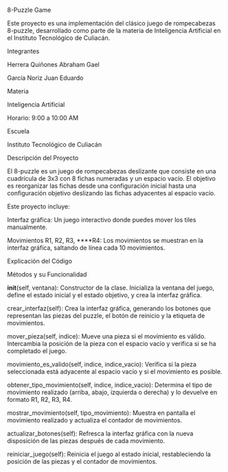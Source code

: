 8-Puzzle Game

Este proyecto es una implementación del clásico juego de rompecabezas 8-puzzle, desarrollado como parte de la materia de Inteligencia Artificial en el Instituto Tecnológico de Culiacán.

Integrantes

Herrera Quiñones Abraham Gael

García Noriz Juan Eduardo

Materia

Inteligencia Artificial

Horario: 9:00 a 10:00 AM

Escuela

Instituto Tecnológico de Culiacán

Descripción del Proyecto

El 8-puzzle es un juego de rompecabezas deslizante que consiste en una cuadrícula de 3x3 con 8 fichas numeradas y un espacio vacío. El objetivo es reorganizar las fichas desde una configuración inicial hasta una configuración objetivo deslizando las fichas adyacentes al espacio vacío.

Este proyecto incluye:

Interfaz gráfica: Un juego interactivo donde puedes mover los tiles manualmente.

Movimientos R1, R2, R3, ****R4: Los movimientos se muestran en la interfaz gráfica, saltando de línea cada 10 movimientos.

Explicación del Código

Métodos y su Funcionalidad

__init__(self, ventana): Constructor de la clase. Inicializa la ventana del juego, define el estado inicial y el estado objetivo, y crea la interfaz gráfica.

crear_interfaz(self): Crea la interfaz gráfica, generando los botones que representan las piezas del puzzle, el botón de reinicio y la etiqueta de movimientos.

mover_pieza(self, indice): Mueve una pieza si el movimiento es válido. Intercambia la posición de la pieza con el espacio vacío y verifica si se ha completado el juego.

movimiento_es_valido(self, indice, indice_vacio): Verifica si la pieza seleccionada está adyacente al espacio vacío y si el movimiento es posible.

obtener_tipo_movimiento(self, indice, indice_vacio): Determina el tipo de movimiento realizado (arriba, abajo, izquierda o derecha) y lo devuelve en formato R1, R2, R3, R4.

mostrar_movimiento(self, tipo_movimiento): Muestra en pantalla el movimiento realizado y actualiza el contador de movimientos.

actualizar_botones(self): Refresca la interfaz gráfica con la nueva disposición de las piezas después de cada movimiento.

reiniciar_juego(self): Reinicia el juego al estado inicial, restableciendo la posición de las piezas y el contador de movimientos.
